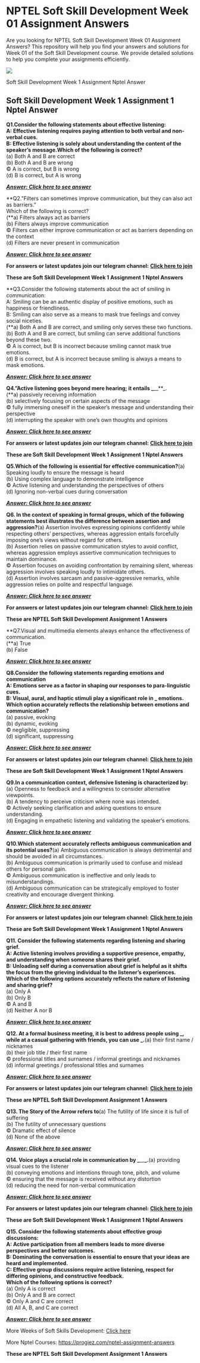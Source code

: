 # NPTEL Soft Skill Development Week 01 Assignment Answers

Are you looking for NPTEL Soft Skill Development Week 01 Assignment Answers? This repository will help you find your answers and solutions for Week 01 of the Soft Skill Development course. We provide detailed solutions to help you complete your assignments efficiently.

![](https://miro.medium.com/v2/resize:fit:875/1*B-yRqp4_MeO_hopxDWkR-g.jpeg)

Soft Skill Development Week 1 Assignment Nptel Answer


## Soft Skill Development Week 1 Assignment 1 Nptel Answer<a id="d229"></a>

**Q1.Consider the following statements about effective listening:\
A: Effective listening requires paying attention to both verbal and non-verbal cues.\
B: Effective listening is solely about understanding the content of the speaker’s message.Which of the following is correct?**\
(a) Both A and B are correct\
(b) Both A and B are wrong\
© A is correct, but B is wrong\
(d) B is correct, but A is wrong

[**_**Answer: Click here to see answer**_**](https://progiez.com/soft-skill-development-week-1-assignment-1-nptel-answer)

**Q2.”Filters can sometimes improve communication, but they can also act as barriers.”\
Which of the following is correct?\
(**a) Filters always act as barriers\
(b) Filters always improve communication\
© Filters can either improve communication or act as barriers depending on the context\
(d) Filters are never present in communication

[**_**Answer: Click here to see answer**_**](https://progiez.com/soft-skill-development-week-1-assignment-1-nptel-answer)

**For answers or latest updates join our telegram channel:** [**Click here to join**](https://telegram.me/nptel_assignments)

**These are Soft Skill Development Week 1 Assignment 1 Nptel Answers**

**Q3.Consider the following statements about the act of smiling in communication:\
A: Smiling can be an authentic display of positive emotions, such as happiness or friendliness.\
B: Smiling can also serve as a means to mask true feelings and convey social niceties.\
(**a) Both A and B are correct, and smiling only serves these two functions.\
(b) Both A and B are correct, but smiling can serve additional functions beyond these two.\
© A is correct, but B is incorrect because smiling cannot mask true emotions.\
(d) B is correct, but A is incorrect because smiling is always a means to mask emotions.

[**_**Answer: Click here to see answer**_**](https://progiez.com/soft-skill-development-week-1-assignment-1-nptel-answer)

**Q4.”Active listening goes beyond mere hearing; it entails _**\_\_**_.\
(**a) passively receiving information\
(b) selectively focusing on certain aspects of the message\
© fully immersing oneself in the speaker’s message and understanding their perspective\
(d) interrupting the speaker with one’s own thoughts and opinions

[**_**Answer: Click here to see answer**_**](https://progiez.com/soft-skill-development-week-1-assignment-1-nptel-answer)

**For answers or latest updates join our telegram channel:** [**Click here to join**](https://telegram.me/nptel_assignments)

**These are Soft Skill Development Week 1 Assignment 1 Nptel Answers**

**Q5.Which of the following is essential for effective communication?**(a) Speaking loudly to ensure the message is heard\
(b) Using complex language to demonstrate intelligence\
© Active listening and understanding the perspectives of others\
(d) Ignoring non-verbal cues during conversation

[**_**Answer: Click here to see answer**_**](https://progiez.com/soft-skill-development-week-1-assignment-1-nptel-answer)

**Q6. In the context of speaking in formal groups, which of the following statements best illustrates the difference between assertion and aggression?**(a) Assertion involves expressing opinions confidently while respecting others’ perspectives, whereas aggression entails forcefully imposing one’s views without regard for others.\
(b) Assertion relies on passive communication styles to avoid conflict, whereas aggression employs assertive communication techniques to maintain dominance.\
© Assertion focuses on avoiding confrontation by remaining silent, whereas aggression involves speaking loudly to intimidate others.\
(d) Assertion involves sarcasm and passive-aggressive remarks, while aggression relies on polite and respectful language.

[**_**Answer: Click here to see answer**_**](https://progiez.com/soft-skill-development-week-1-assignment-1-nptel-answer)

**For answers or latest updates join our telegram channel:** [**Click here to join**](https://telegram.me/nptel_assignments)

**These are NPTEL Soft Skill Development Assignment 1 Answers**

**Q7.Visual and multimedia elements always enhance the effectiveness of communication.\
(**a) True\
(b) False

[**_**Answer: Click here to see answer**_**](https://progiez.com/soft-skill-development-week-1-assignment-1-nptel-answer)

**Q8.Consider the following statements regarding emotions and communication\
A: Emotions serve as a factor in shaping our responses to para-linguistic cues.\
B: Visual, aural, and haptic stimuli play a significant role in \_ emotions.\
Which option accurately reflects the relationship between emotions and communication?**\
(a) passive, evoking\
(b) dynamic, evoking\
© negligible, suppressing\
(d) significant, suppressing

[**_**Answer: Click here to see answer**_**](https://progiez.com/soft-skill-development-week-1-assignment-1-nptel-answer)

**For answers or latest updates join our telegram channel:** [**Click here to join**](https://telegram.me/nptel_assignments)

**These are Soft Skill Development Week 1 Assignment 1 Nptel Answers**

**Q9.In a communication context, defensive listening is characterized by:**(a) Openness to feedback and a willingness to consider alternative viewpoints.\
(b) A tendency to perceive criticism where none was intended.\
© Actively seeking clarification and asking questions to ensure understanding.\
(d) Engaging in empathetic listening and validating the speaker’s emotions.

[**_**Answer: Click here to see answer**_**](https://progiez.com/soft-skill-development-week-1-assignment-1-nptel-answer)

**Q10.Which statement accurately reflects ambiguous communication and its potential uses?**(a) Ambiguous communication is always detrimental and should be avoided in all circumstances.\
(b) Ambiguous communication is primarily used to confuse and mislead others for personal gain.\
© Ambiguous communication is ineffective and only leads to misunderstandings.\
(d) Ambiguous communication can be strategically employed to foster creativity and encourage divergent thinking.

[**_**Answer: Click here to see answer**_**](https://progiez.com/soft-skill-development-week-1-assignment-1-nptel-answer)

**For answers or latest updates join our telegram channel:** [**Click here to join**](https://telegram.me/nptel_assignments)

**These are Soft Skill Development Week 1 Assignment 1 Nptel Answers**

**Q11. Consider the following statements regarding listening and sharing grief.\
A: Active listening involves providing a supportive presence, empathy, and understanding when someone shares their grief.\
B: Unloading self during a conversation about grief is helpful as it shifts the focus from the grieving individual to the listener’s experiences.\
Which of the following options accurately reflects the nature of listening and sharing grief?**\
(a) Only A\
(b) Only B\
© A and B\
(d) Neither A nor B

[**_**Answer: Click here to see answer**_**](https://progiez.com/soft-skill-development-week-1-assignment-1-nptel-answer)

**Q12. At a formal business meeting, it is best to address people using \_, while at a casual gathering with friends, you can use \_.**(a) their first name / nicknames\
(b) their job title / their first name\
© professional titles and surnames / informal greetings and nicknames\
(d) informal greetings / professional titles and surnames

[**_**Answer: Click here to see answer**_**](https://progiez.com/soft-skill-development-week-1-assignment-1-nptel-answer)

**For answers or latest updates join our telegram channel:** [**Click here to join**](https://telegram.me/nptel_assignments)

**These are NPTEL Soft Skill Development Assignment 1 Answers**

**Q13. The Story of the Arrow refers to**(a) The futility of life since it is full of suffering\
(b) The futility of unnecessary questions\
© Dramatic effect of silence\
(d) None of the above

[**_**Answer: Click here to see answer**_**](https://progiez.com/soft-skill-development-week-1-assignment-1-nptel-answer)

**Q14. Voice plays a crucial role in communication by _**\_\_**_.**(a) providing visual cues to the listener\
(b) conveying emotions and intentions through tone, pitch, and volume\
© ensuring that the message is received without any distortion\
(d) reducing the need for non-verbal communication

[**_**Answer: Click here to see answer**_**](https://progiez.com/soft-skill-development-week-1-assignment-1-nptel-answer)

**For answers or latest updates join our telegram channel:** [**Click here to join**](https://telegram.me/nptel_assignments)

**These are Soft Skill Development Week 1 Assignment 1 Nptel Answers**

**Q15. Consider the following statements about effective group discussions:\
A: Active participation from all members leads to more diverse perspectives and better outcomes.\
B: Dominating the conversation is essential to ensure that your ideas are heard and implemented.\
C: Effective group discussions require active listening, respect for differing opinions, and constructive feedback.\
Which of the following options is correct?**\
(a) Only A is correct\
(b) Only A and B are correct\
© Only A and C are correct\
(d) All A, B, and C are correct

[**_**Answer: Click here to see answer**_**](https://progiez.com/soft-skill-development-week-1-assignment-1-nptel-answer)

More Weeks of Soft Skills Development: [Click here](https://progiez.com/nptel-assignment-answers/soft-skills-development-assignment-answers)

More Nptel Courses: <https://progiez.com/nptel-assignment-answers>

**These are NPTEL Soft Skill Development Assignment 1 Answers**
